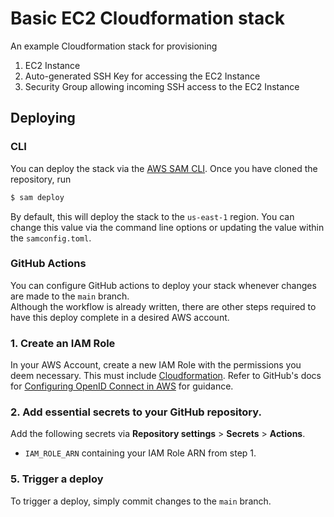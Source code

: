 # Basic EC2 Cloudformation stack
An example Cloudformation stack for provisioning
1. EC2 Instance
1. Auto-generated SSH Key for accessing the EC2 Instance
1. Security Group allowing incoming SSH access to the EC2 Instance

## Deploying

### CLI
You can deploy the stack via the [AWS SAM CLI](https://docs.aws.amazon.com/serverless-application-model/latest/developerguide/install-sam-cli.html). Once you have cloned the repository, run
```bash
$ sam deploy
```
By default, this will deploy the stack to the `us-east-1` region. You can change this value via the command line options or updating the value within the `samconfig.toml`.

### GitHub Actions
You can configure GitHub actions to deploy your stack whenever changes are made to the `main` branch. \
Although the workflow is already written, there are other steps required to have this deploy complete in a desired AWS account.

### 1. Create an IAM Role
In your AWS Account, create a new IAM Role with the permissions you deem necessary. This must include [Cloudformation](https://aws.amazon.com/cloudformation/). Refer to GitHub's docs for [Configuring OpenID Connect in AWS](https://docs.github.com/en/actions/deployment/security-hardening-your-deployments/configuring-openid-connect-in-amazon-web-services) for guidance.


### 2. Add essential secrets to your GitHub repository.

Add the following secrets via **Repository settings** > **Secrets** > **Actions**.

  - `IAM_ROLE_ARN` containing your IAM Role ARN from step 1.

### 5. Trigger a deploy
To trigger a deploy, simply commit changes to the `main` branch.
